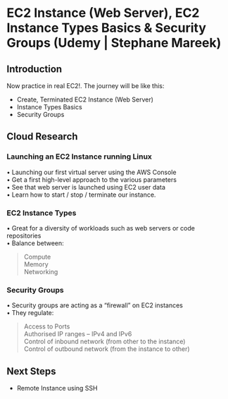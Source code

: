# EC2 Instance (Web Server), EC2 Instance Types Basics & Security Groups (Udemy | Stephane Mareek)

## Introduction

Now practice in real EC2!. The journey will be like this:

- Create, Terminated EC2 Instance (Web Server)
- Instance Types Basics
- Security Groups

## Cloud Research

### Launching an EC2 Instance running Linux

• Launching our first virtual server using the AWS Console<br>
• Get a first high-level approach to the various parameters<br>
• See that web server is launched using EC2 user data<br>
• Learn how to start / stop / terminate our instance.<br>

### EC2 Instance Types

• Great for a diversity of workloads such as web servers or code repositories<br>
• Balance between:

> Compute <br> Memory <br> Networking

### Security Groups

• Security groups are acting as a “firewall” on EC2 instances <br>
• They regulate:

> Access to Ports <br> Authorised IP ranges – IPv4 and IPv6 <br> Control of inbound network (from other to the instance) <br> Control of outbound network (from the instance to other)

## Next Steps

- Remote Instance using SSH


